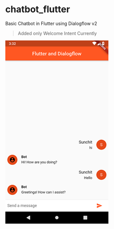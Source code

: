 # chatbot_flutter

Basic Chatbot in Flutter using Dialogflow v2

> Added only Welcome Intent Currently  

![](SS.png)
